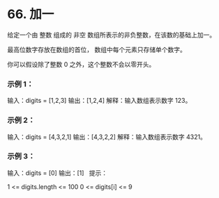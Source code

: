 # 66. 加一
给定一个由 整数 组成的 非空 数组所表示的非负整数，在该数的基础上加一。

最高位数字存放在数组的首位， 数组中每个元素只存储单个数字。

你可以假设除了整数 0 之外，这个整数不会以零开头。

### 示例 1：
输入：digits = [1,2,3]
输出：[1,2,4]
解释：输入数组表示数字 123。

### 示例 2：
输入：digits = [4,3,2,1]
输出：[4,3,2,2]
解释：输入数组表示数字 4321。

### 示例 3：
输入：digits = [0]
输出：[1]
 
提示：

1 <= digits.length <= 100
0 <= digits[i] <= 9